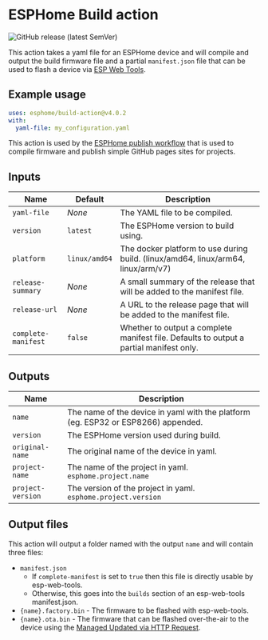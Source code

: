 # ESPHome Build action

![GitHub release (latest SemVer)](https://img.shields.io/github/v/release/esphome/build-action)

This action takes a yaml file for an ESPHome device and will compile and output
the build firmware file and a partial `manifest.json` file that can be used to flash
a device via [ESP Web Tools](https://esphome.github.io/esp-web-tools).

## Example usage

```yaml
uses: esphome/build-action@v4.0.2
with:
  yaml-file: my_configuration.yaml
```

This action is used by the [ESPHome publish workflow](https://github.com/esphome/workflows/blob/main/.github/workflows/publish.yml) that is used to compile firmware and publish simple GitHub pages sites for projects.

## Inputs

| Name                | Default       | Description                                                                             |
| ------------------- | ------------- | --------------------------------------------------------------------------------------- |
| `yaml-file`         | _None_        | The YAML file to be compiled.                                                           |
| `version`           | `latest`      | The ESPHome version to build using.                                                     |
| `platform`          | `linux/amd64` | The docker platform to use during build. (linux/amd64, linux/arm64, linux/arm/v7)       |
| `release-summary`   | _None_        | A small summary of the release that will be added to the manifest file.                 |
| `release-url`       | _None_        | A URL to the release page that will be added to the manifest file.                      |
| `complete-manifest` | `false`       | Whether to output a complete manifest file. Defaults to output a partial manifest only. |

## Outputs

| Name              | Description                                                                       |
| ----------------- | --------------------------------------------------------------------------------- |
| `name`            | The name of the device in yaml with the platform (eg. ESP32 or ESP8266) appended. |
| `version`         | The ESPHome version used during build.                                            |
| `original-name`   | The original name of the device in yaml.                                          |
| `project-name`    | The name of the project in yaml. `esphome.project.name`                           |
| `project-version` | The version of the project in yaml. `esphome.project.version`                     |

## Output files

This action will output a folder named with the output `name` and will contain three files:

- `manifest.json` 
  - If `complete-manifest` is set to `true` then this file is directly usable by esp-web-tools.
  - Otherwise, this goes into the `builds` section of an esp-web-tools manifest.json.
- `{name}.factory.bin` - The firmware to be flashed with esp-web-tools.
- `{name}.ota.bin` - The firmware that can be flashed over-the-air to the device using the [Managed Updated via HTTP Request](https://esphome.io/components/update/http_request).
